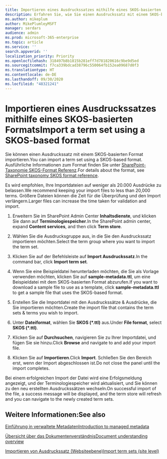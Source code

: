 ```yaml
---
title: Importieren eines Ausdruckssatzes mithilfe eines SKOS-basierten Formats
description: Erfahren Sie, wie Sie einen Ausdruckssatz mit einem SKOS-basierten Format importieren
ms.author: mikeplum
author: MikePlumleyMSFT
manager: serdars
audience: admin
ms.prod: microsoft-365-enterprise
ms.topic: article
ms.service: ''
search.appverid: ''
localization_priority: Priority
ms.openlocfilehash: 318497b8b1815b281eff7d781820616c9be9d5ed
ms.sourcegitcommit: f7ca339bdcad38796c550064fb152ea09687d0f3
ms.translationtype: HT
ms.contentlocale: de-DE
ms.lasthandoff: 09/30/2020
ms.locfileid: "48321241"
---
```

# <a name="import-a-term-set-using-a-skos-based-format"></a><span data-ttu-id="a3728-103">Importieren eines Ausdruckssatzes mithilfe eines SKOS-basierten Formats</span><span class="sxs-lookup"><span data-stu-id="a3728-103">Import a term set using a SKOS-based format</span></span>

<span data-ttu-id="a3728-104">Sie können einen Ausdruckssatz mit einem SKOS-basierten Format importieren.</span><span class="sxs-lookup"><span data-stu-id="a3728-104">You can import a term set using a SKOS-based format.</span></span> <span data-ttu-id="a3728-105">Ausführliche Informationen zum Format finden Sie unter [SharePoint-Taxonomie SKOS-Format Referenz](skos-format-reference.md).</span><span class="sxs-lookup"><span data-stu-id="a3728-105">For details about the format, see [SharePoint taxonomy SKOS format reference](skos-format-reference.md).</span></span>

<span data-ttu-id="a3728-106">Es wird empfohlen, Ihre Importdateien auf weniger als 20.000 Ausdrücke zu belassen.</span><span class="sxs-lookup"><span data-stu-id="a3728-106">We recommend keeping your import files to less than 20,000 terms.</span></span> <span data-ttu-id="a3728-107">Größere Dateien können die Zeit für die Überprüfung und den Import verlängern.</span><span class="sxs-lookup"><span data-stu-id="a3728-107">Larger files can increase the time taken for validation and import.</span></span>

1. <span data-ttu-id="a3728-108">Erweitern Sie im SharePoint Admin Center **Inhaltsdienste**, und klicken Sie dann auf **Terminologiespeicher**.</span><span class="sxs-lookup"><span data-stu-id="a3728-108">In the SharePoint admin center, expand **Content services**, and then click **Term store**.</span></span>

2. <span data-ttu-id="a3728-109">Wählen Sie die Ausdrucksgruppe aus, in die Sie den Ausdruckssatz importieren möchten.</span><span class="sxs-lookup"><span data-stu-id="a3728-109">Select the term group where you want to import the term set.</span></span>

3. <span data-ttu-id="a3728-110">Klicken Sie auf der Befehlsleiste auf **Import Ausdruckssatz**.</span><span class="sxs-lookup"><span data-stu-id="a3728-110">In the command bar, click **Import term set**.</span></span>
 
4.  <span data-ttu-id="a3728-111">Wenn Sie eine Beispieldatei herunterladen möchten, die Sie als Vorlage verwenden möchten, klicken Sie auf **sample-metadata.ttl**, um eine Beispieldatei mit dem SKOS-basierten Format abzurufen.</span><span class="sxs-lookup"><span data-stu-id="a3728-111">If you want to download a sample file to use as a template, click **sample-metadata.ttl** to get a sample file that uses the SKOS-based format.</span></span>
 
5.  <span data-ttu-id="a3728-112">Erstellen Sie die Importdatei mit den Ausdruckssätze & Ausdrücke, die Sie importieren möchten.</span><span class="sxs-lookup"><span data-stu-id="a3728-112">Create the import file that contains the term sets & terms you wish to import.</span></span>

6.  <span data-ttu-id="a3728-113">Unter **Dateiformat**, wählen Sie **SKOS (\*.ttl)** aus.</span><span class="sxs-lookup"><span data-stu-id="a3728-113">Under **File format**, select **SKOS (\*.ttl)**.</span></span>

7.  <span data-ttu-id="a3728-114">Klicken Sie auf **Durchsuchen**, navigieren Sie zu Ihrer Importdatei, und fügen Sie sie hinzu.</span><span class="sxs-lookup"><span data-stu-id="a3728-114">Click **Browse** and navigate to and add your import file.</span></span>

8.  <span data-ttu-id="a3728-115">Klicken Sie auf **Importieren**.</span><span class="sxs-lookup"><span data-stu-id="a3728-115">Click **Import**.</span></span> <span data-ttu-id="a3728-116">Schließen Sie den Bereich erst, wenn der Import abgeschlossen ist.</span><span class="sxs-lookup"><span data-stu-id="a3728-116">Do not close the panel until the import completes.</span></span>

<span data-ttu-id="a3728-117">Bei einem erfolgreichen Import der Datei wird eine Erfolgsmeldung angezeigt, und der Terminologiespeicher wird aktualisiert, und Sie können zu den neu erstellten Ausdruckssätzen wechseln.</span><span class="sxs-lookup"><span data-stu-id="a3728-117">On successful import of the file, a success message will be displayed, and the term store will refresh and you can navigate to the newly created term sets.</span></span>

## <a name="see-also"></a><span data-ttu-id="a3728-118">Weitere Informationen:</span><span class="sxs-lookup"><span data-stu-id="a3728-118">See also</span></span>

[<span data-ttu-id="a3728-119">Einführung in verwaltete Metadaten</span><span class="sxs-lookup"><span data-stu-id="a3728-119">Introduction to managed metadata</span></span>](https://docs.microsoft.com/sharepoint/managed-metadata)

[<span data-ttu-id="a3728-120">Übersicht über das Dokumentenverständnis</span><span class="sxs-lookup"><span data-stu-id="a3728-120">Document understanding overview</span></span>](document-understanding-overview.md)

[<span data-ttu-id="a3728-121">Importieren von Ausdruckssatz (Websiteebene)</span><span class="sxs-lookup"><span data-stu-id="a3728-121">Import term sets (site level)</span></span>](https://support.microsoft.com/office/168fbc86-7fce-4288-9a1f-b83fc3921c18)